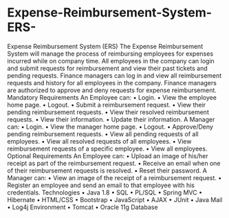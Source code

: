 # Expense-Reimbursement-System-ERS-
Expense Reimbursement System (ERS) The Expense Reimbursement System will manage the process of reimbursing employees for expenses incurred while on company time. All employees in the company can login and submit requests for reimbursement and view their past tickets and pending requests. Finance managers can log in and view all reimbursement requests and history for all employees in the company. Finance managers are authorized to approve and deny requests for expense reimbursement. Mandatory Requirements An Employee can: • Login. • View the employee home page. • Logout. • Submit a reimbursement request. • View their pending reimbursement requests. • View their resolved reimbursement requests. • View their information. • Update their information. A Manager can: • Login. • View the manager home page. • Logout. • Approve/Deny pending reimbursement requests. • View all pending requests of all employees. • View all resolved requests of all employees. • View reimbursement requests of a specific employee. • View all employees. Optional Requirements An Employee can: • Upload an image of his/her receipt as part of the reimbursement request. • Receive an email when one of their reimbursement requests is resolved. • Reset their password. A Manager can: • View an image of the receipt of a reimbursement request. • Register an employee and send an email to that employee with his credentials.    Technologies • Java 1.8 • SQL • PL/SQL • Spring MVC • Hibernate • HTML/CSS • Bootstrap • JavaScript • AJAX • JUnit • Java Mail • Log4j Environment • Tomcat • Oracle 11g Database 
